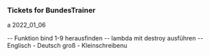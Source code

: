 ### Tickets for BundesTrainer ###
a
2022_01_06

-- Funktion bind 1-9 herausfinden
-- lambda mit destroy ausführen
-- Englisch - Deutsch groß - Kleinschreibenu